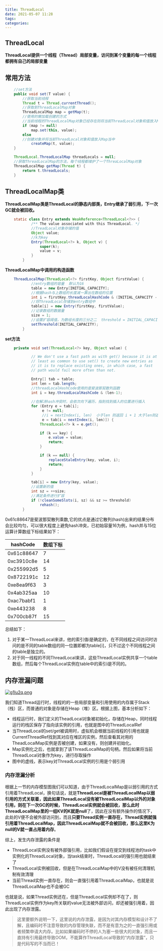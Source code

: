 ```yaml
---
title: ThreadLocal
date: 2021-05-07 11:28
tags: 
categories: 
---
```


<!--more-->

## ThreadLocal

**ThreadLocal提供一个线程（Thread）局部变量，访问到某个变量的每一个线程都拥有自己的局部变量**

## 常用方法

```java
	//set方法
 	public void set(T value) {
        //获取当前线程
        Thread t = Thread.currentThread();
        //获取到ThreadLocalMap对象
        ThreadLocalMap map = getMap(t);
        //使用的懒加载创建的方式
        //当前线程的ThreadLocalMap对象已经存在则将当前ThreadLocal对象和值放入Map当中
        if (map != null)
            map.set(this, value);
        else
        //创建对象并将当前ThreadLocal对象和值放入Map当中
            createMap(t, value);
    }

	ThreadLocal.ThreadLocalMap threadLocals = null;
	//获取ThreadLocalMap的方法，每个线程都维护了一个ThreaLocalMap对象
 	ThreadLocalMap getMap(Thread t) {
        return t.threadLocals;
    }
```

## ThreadLocalMap类

**ThreadLocalMap类是ThreadLocal的静态内部类，Entry继承了弱引用，下一次GC就会被回收。**

```java
	static class Entry extends WeakReference<ThreadLocal<?>> {
            /** The value associated with this ThreadLocal. */
            //TreadLocal对象存储的值
            Object value;
			//k为key
            Entry(ThreadLocal<?> k, Object v) {
                super(k);
                value = v;
            }
        }
```

**ThreadLocalMap中调用的构造函数**

```java
	ThreadLocalMap(ThreadLocal<?> firstKey, Object firstValue) {
        	//entry数组的容量  默认为16
            table = new Entry[INITIAL_CAPACITY];
        	//根据hash与上数组的长度减一算出在数组的位置
            int i = firstKey.threadLocalHashCode & (INITIAL_CAPACITY - 1);
        	//将ThreadLocal存储到entry数组中
            table[i] = new Entry(firstKey, firstValue);
        	//记录数组的数据量
            size = 1;
        	//设置扩容阈值，为数组长度的三分之二  threshold = INITIAL_CAPACITY * 2 / 3;  
            setThreshold(INITIAL_CAPACITY);
        }
```

**set方法**

```java
	private void set(ThreadLocal<?> key, Object value) {

            // We don't use a fast path as with get() because it is at
            // least as common to use set() to create new entries as
            // it is to replace existing ones, in which case, a fast
            // path would fail more often than not.

            Entry[] tab = table;
            int len = tab.length;
        	//threadLocalHashCode使用的是斐波那契散列函数
            int i = key.threadLocalHashCode & (len-1);
			
        	//在解决hash冲突时，会依次向下遍历，指到找到插入的位置进行插入
            for (Entry e = tab[i];
                 e != null;
                 //i = nextIndex(i, len)  小于len 则返回 i + 1 大于len则返回0
                 e = tab[i = nextIndex(i, len)]) {
                ThreadLocal<?> k = e.get();

                if (k == key) {
                    e.value = value;
                    return;
                }

                if (k == null) {
                    replaceStaleEntry(key, value, i);
                    return;
                }
            }

            tab[i] = new Entry(key, value);
        	//设置新的值
            int sz = ++size;
        	//满足条件进行扩容
            if (!cleanSomeSlots(i, sz) && sz >= threshold)
                rehash();
        }
```

0x61c88647是斐波那契散列乘数,它的优点是通过它散列\(hash\)出来的结果分布会比较均匀，可以很大程度上避免hash冲突，已初始容量16为例，hash并与15位运算计算数组下标结果如下：

| hashCode | 数组下标 |
| --- | --- |
| 0x61c88647 | 7 |
| 0xc3910c8e | 14 |
| 0x255992d5 | 5 |
| 0x8722191c | 12 |
| 0xe8ea9f63 | 3 |
| 0x4ab325aa | 10 |
| 0xac7babf1 | 1 |
| 0xe443238 | 8 |
| 0x700cb87f | 15 |

总结如下：

1.  对于某一ThreadLocal来讲，他的索引值i是确定的，在不同线程之间访问时访问的是不同的table数组的同一位置即都为table\[i\]，只不过这个不同线程之间的table是独立的。
2.  对于同一线程的不同ThreadLocal来讲，这些ThreadLocal实例共享一个table数组，然后每个ThreadLocal实例在table中的索引i是不同的。

## 内存泄漏问题

[![g1Iu2q.png](https://z3.ax1x.com/2021/05/07/g1Iu2q.png)](https://imgtu.com/i/g1Iu2q)

我们知道Thread运行时，线程的的一些局部变量和引用使用的内存属于Stack（栈）区，而普通的对象是存储在Heap（堆）区。根据上图，基本分析如下：

- 线程运行时，我们定义的TheadLocal对象被初始化，存储在Heap，同时线程运行的栈区保存了指向该实例的引用，也就是图中的ThreadLocalRef
- 当ThreadLocal的set/get被调用时，虚拟机会根据当前线程的引用也就是CurrentThreadRef找到其对应在堆区的实例，然后查看其对用的TheadLocalMap实例是否被创建，如果没有，则创建并初始化。
- Map实例化之后，也就拿到了该ThreadLocalMap的句柄，然后如果将当前ThreadLocal对象作为key，进行存取操作
- 图中的虚线，表示key对ThreadLocal实例的引用是个弱引用

### 内存泄漏分析

根据上一节的内存模型图我们可以知道，由于ThreadLocalMap是以弱引用的方式引用着ThreadLocal，换句话说，就是**ThreadLocal是被ThreadLocalMap以弱引用的方式关联着，因此如果ThreadLocal没有被ThreadLocalMap以外的对象引用，则在下一次GC的时候，ThreadLocal实例就会被回收，那么此时ThreadLocalMap里的一组KV的K就是null**了，因此在没有额外操作的情况下，此处的V便不会被外部访问到，而且**只要Thread实例一直存在，Thread实例就强引用着ThreadLocalMap，因此ThreadLocalMap就不会被回收，那么这里K为null的V就一直占用着内存**。

综上，发生内存泄露的条件是

- ThreadLocal实例没有被外部强引用，比如我们假设在提交到线程池的task中实例化的ThreadLocal对象，当task结束时，ThreadLocal的强引用也就结束了
- ThreadLocal实例被回收，但是在ThreadLocalMap中的V没有被任何清理机制有效清理
- 当前Thread实例一直存在，则会一直强引用着ThreadLocalMap，也就是说ThreadLocalMap也不会被GC

也就是说，如果Thread实例还在，但是ThreadLocal实例却不在了，则ThreadLocal实例作为key所关联的value无法被外部访问，却还被强引用着，因此出现了内存泄露。

> 这里要额外说明一下，这里说的内存泄露，是因为对其内存模型和设计不了解，且编码时不注意导致的内存管理失联，而不是有意为之的一直强引用或者频繁申请大内存。比如如果编码时不停的人为塞一些很大的对象，而且一直持有引用最终导致OOM，不能算作ThreadLocal导致的“内存泄露”，只是代码写的不当而已！